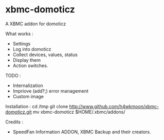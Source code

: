 xbmc-domoticz
=============

A XBMC addon for domoticz

What works : 
* Settings
* Log into domoticz
* Collect devices, values, status
* Display them
* Action switches.
 

TODO : 
* Internalization
* Impriove (add?;) error management
* Custom image

Installation : 
cd /tmp
git clone http://www.github.com/h4wkmoon/xbmc-domoticz.git
mv xbmc-domoticz $HOME/.xbmc/addons/


Credits :
* SpeedFan Information ADDON, XBMC Backup and their creators.
